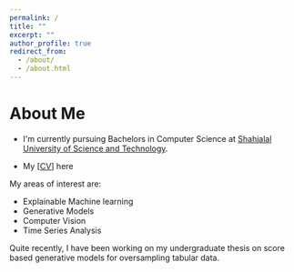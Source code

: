 ```yaml
---
permalink: /
title: ""
excerpt: ""
author_profile: true
redirect_from: 
  - /about/
  - /about.html
---
```



# About Me

* I'm currently pursuing Bachelors in Computer Science at [Shahjalal University of Science and Technology](https://www.sust.edu/). 


* My [[CV](https://rajoy99.github.io/files/joyCV.pdf)] here 


My areas of interest are:
<ul>
<li>Explainable Machine learning </li>
<li>Generative Models </li>
<li>Computer Vision </li>
<li>Time Series Analysis </li>
</ul>
Quite recently, I have been working on my undergraduate thesis on score based generative models for oversampling tabular data.




